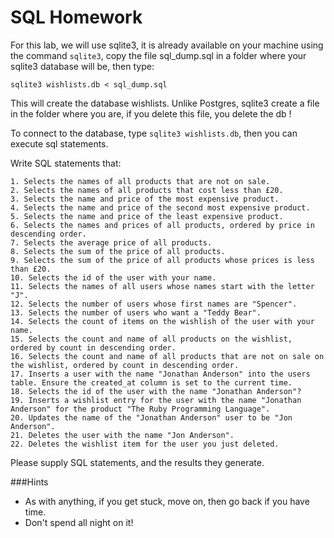 # SQL Homework

For this lab, we will use sqlite3, it is already available on your machine using the command `sqlite3`, copy the file sql_dump.sql in a folder where your sqlite3 database will be, then type:

```
sqlite3 wishlists.db < sql_dump.sql
```
This will create the database wishlists. Unlike Postgres, sqlite3 create a file in the folder where you are, if you delete this file, you delete the db !

To connect to the database, type `sqlite3 wishlists.db`, then you can execute sql statements.

Write SQL statements that:

    1. Selects the names of all products that are not on sale.
    2. Selects the names of all products that cost less than £20.
    3. Selects the name and price of the most expensive product.
    4. Selects the name and price of the second most expensive product.
    5. Selects the name and price of the least expensive product.
    6. Selects the names and prices of all products, ordered by price in descending order.
    7. Selects the average price of all products.
    8. Selects the sum of the price of all products.
    9. Selects the sum of the price of all products whose prices is less than £20.
    10. Selects the id of the user with your name.
    11. Selects the names of all users whose names start with the letter "J".
    12. Selects the number of users whose first names are "Spencer".
    13. Selects the number of users who want a "Teddy Bear".
    14. Selects the count of items on the wishlish of the user with your name.
    15. Selects the count and name of all products on the wishlist, ordered by count in descending order.
    16. Selects the count and name of all products that are not on sale on the wishlist, ordered by count in descending order.
    17. Inserts a user with the name "Jonathan Anderson" into the users table. Ensure the created_at column is set to the current time.
    18. Selects the id of the user with the name "Jonathan Anderson"?
    19. Inserts a wishlist entry for the user with the name "Jonathan Anderson" for the product "The Ruby Programming Language".
    20. Updates the name of the "Jonathan Anderson" user to be "Jon Anderson".
    21. Deletes the user with the name "Jon Anderson".
    22. Deletes the wishlist item for the user you just deleted.

Please supply SQL statements, and the results they generate.



###Hints
  - As with anything, if you get stuck, move on, then go back if you have time.
  - Don't spend all night on it!
